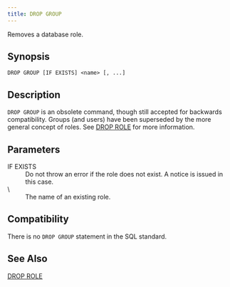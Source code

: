 ```yaml
---
title: DROP GROUP
---
```


<!--
Licensed to the Apache Software Foundation (ASF) under one
or more contributor license agreements.  See the NOTICE file
distributed with this work for additional information
regarding copyright ownership.  The ASF licenses this file
to you under the Apache License, Version 2.0 (the
"License"); you may not use this file except in compliance
with the License.  You may obtain a copy of the License at

  http://www.apache.org/licenses/LICENSE-2.0

Unless required by applicable law or agreed to in writing,
software distributed under the License is distributed on an
"AS IS" BASIS, WITHOUT WARRANTIES OR CONDITIONS OF ANY
KIND, either express or implied.  See the License for the
specific language governing permissions and limitations
under the License.
-->

Removes a database role.

## Synopsis<a id="topic1__section2"></a>

``` pre
DROP GROUP [IF EXISTS] <name> [, ...]
```

## Description<a id="topic1__section3"></a>

`DROP GROUP` is an obsolete command, though still accepted for backwards compatibility. Groups (and users) have been superseded by the more general concept of roles. See [DROP ROLE](DROP-ROLE.html) for more information.

## Parameters<a id="topic1__section4"></a>

<dt>IF EXISTS  </dt>
<dd>Do not throw an error if the role does not exist. A notice is issued in this case.</dd>

<dt>\<name\>   </dt>
<dd>The name of an existing role.</dd>

## Compatibility<a id="topic1__section5"></a>

There is no `DROP GROUP` statement in the SQL standard.

## See Also<a id="topic1__section6"></a>

[DROP ROLE](DROP-ROLE.html)
